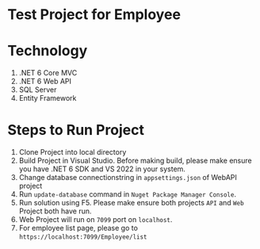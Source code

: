 # Test Project for Employee

# Technology
1. .NET 6 Core MVC
2. .NET 6 Web API
3. SQL Server
4. Entity Framework

# Steps to Run Project
1. Clone Project into local directory
2. Build Project in Visual Studio. Before making build, please make ensure you have .NET 6 SDK and VS 2022 in your system.
3. Change database connectionstring in `appsettings.json` of WebAPI project
4. Run `update-database` command in `Nuget Package Manager Console`.
5. Run solution using F5. Please make ensure both projects `API` and `Web` Project both have run.
6. Web Project will run on `7099` port on `localhost`.
7. For employee list page, please go to `https://localhost:7099/Employee/list`
